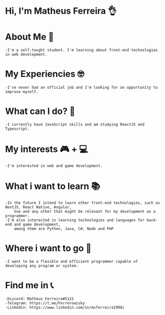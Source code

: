 # Hi, I'm Matheus Ferreira 👌

# About Me 👀

	-I'm a self-taught student. I'm learning about front-end technologies in web development.

# My Experiencies 🤓

	-I've never had an official job and I'm looking for an opportunity to improve myself.

# What can I do? 🔨

	-I currently have JavaScript skills and am studying ReactJS and Typescript.

# My interests 🎮 + 💻

	-I'm interested in web and game development.

# What i want to learn 📚

	-In the future I intend to learn other front-end technologies, such as NextJS, React Native, Angular, 
 		Vue and any other that might be relevant for my development as a programmer.
	-I'm also interested in learning technologies and languages for back-end and game development,
		among them are Python, Java, C#, Node and PHP

# Where i want to go 💼
	
	-I want to be a flexible and efficient programmer capable of developing any program or system.

# Find me in 📞

	-Discord: Matheus Ferreira#5122
	-Telegram: https://t.me/Ferrerowisky
	-Linkedin: https://www.linkedin.com/in/msferreira1998/
